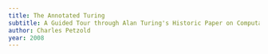 ```yaml
---
title: The Annotated Turing
subtitle: A Guided Tour through Alan Turing's Historic Paper on Computability and the Turing Machine
author: Charles Petzold
year: 2008
---
```

